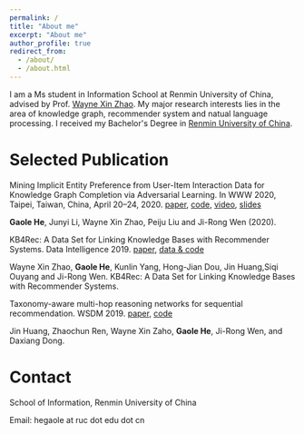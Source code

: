 ```yaml
---
permalink: /
title: "About me"
excerpt: "About me"
author_profile: true
redirect_from: 
  - /about/
  - /about.html
---
```


I am a Ms student in Information School at Renmin University of China, advised by Prof. [Wayne Xin Zhao](http://playbigdata.ruc.edu.cn/batmanfly/). My major research interests lies in the area of knowledge graph, recommender system and natual language processing. I received my Bachelor's Degree in [Renmin University of China](https://ruc.edu.cn/).


Selected Publication
======
Mining Implicit Entity Preference from User-Item Interaction Data for Knowledge Graph Completion via Adversarial Learning. In WWW 2020, Taipei, Taiwan, China, April 20–24, 2020. [paper](http://RichardHGL.github.io/files/www2020.pdf), [code](https://github.com/RichardHGL/UPGAN), [video](https://www.youtube.com/watch?v=SABAIvhhMm0&list=PLJNwhMK_V7EyZCUt6SjW4JthoM9-QiHMZ&index=43), [slides](https://github.com/RichardHGL/UPGAN/blob/master/www_slides.pptx)

**Gaole He**, Junyi Li, Wayne Xin Zhao, Peiju Liu and Ji-Rong Wen (2020).

KB4Rec: A Data Set for Linking Knowledge Bases with Recommender Systems. Data Intelligence 2019. [paper](http://RichardHGL.github.io/files/KB4Rec.pdf), [data & code](https://github.com/RUCDM/KB4Rec)

Wayne Xin Zhao, **Gaole He**, Kunlin Yang, Hong-Jian Dou, Jin Huang,Siqi Ouyang and Ji-Rong Wen. KB4Rec: A Data Set for Linking Knowledge Bases with Recommender Systems.

Taxonomy-aware multi-hop reasoning networks for sequential recommendation. WSDM 2019. [paper](https://dl.acm.org/doi/abs/10.1145/3289600.3290972), [code](https://github.com/RUCDM/TMRN)

Jin Huang, Zhaochun Ren, Wayne Xin Zaho, **Gaole He**, Ji-Rong Wen, and Daxiang Dong. 


Contact
======
School of Information, Renmin University of China

Email: hegaole at ruc dot edu dot cn
